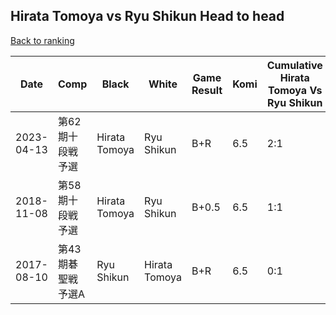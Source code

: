 ## Hirata Tomoya vs Ryu Shikun Head to head

[Back to ranking](../../index.md)




| **Date** | **Comp** | **Black** | **White** | **Game Result** | **Komi** | **Cumulative Hirata Tomoya Vs Ryu Shikun** | **Hirata Tomoya Streak** | **Ryu Shikun Streak** | 
| --- | --- | --- | --- | --- | --- | --- | --- | --- |
| 2023-04-13 | 第62期十段戦予選 | Hirata Tomoya | Ryu Shikun | B+R | 6.5 | 2:1 | 2 | 0 | 
| 2018-11-08 | 第58期十段戦予選 | Hirata Tomoya | Ryu Shikun | B+0.5 | 6.5 | 1:1 | 1 | 0 | 
| 2017-08-10 | 第43期碁聖戦　予選A | Ryu Shikun | Hirata Tomoya | B+R | 6.5 | 0:1 | 0 | 1 |




